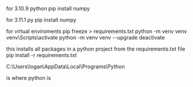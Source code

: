 for 3.10.9
    python pip install numpy

for 3.11.1
    py pip install numpy

for virtual enviroments
        pip freeze > requirements.txt
    python -m venv venv
    venv\Scripts\activate
    python -m venv venv --upgrade
    deactivate


this installs all packages in a python project from the requirements.txt file
    pip install -r requirements.txt

C:\Users\logan\AppData\Local\Programs\Python

is where python is

